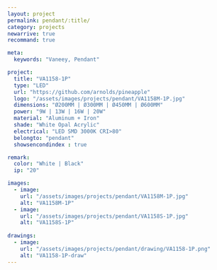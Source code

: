 ```yaml
---
layout: project
permalink: pendant/:title/
category: projects
newarrive: true
recommand: true

meta:
  keywords: "Vaneey, Pendant"

project:
  title: "VA1158-1P"
  type: "LED"
  url: "https://github.com/arnolds/pineapple"
  logo: "/assets/images/projects/pendant/VA1158M-1P.jpg"
  dimensions: "Ø200MM | Ø300MM | Ø450MM | Ø600MM"
  power: "9W | 13W | 16W | 20W"
  material: "Aluminum + Iron"
  shade: "White Opal Acrylic"
  electrical: "LED SMD 3000K CRI>80"
  belongto: "pendant"
  showsencondindex : true

remark:
  color: "White | Black"
  ip: "20"

images:
  - image:
    url: "/assets/images/projects/pendant/VA1158M-1P.jpg"
    alt: "VA1158M-1P"
  - image:
    url: "/assets/images/projects/pendant/VA1158S-1P.jpg"
    alt: "VA1158S-1P"
    
drawings:
  - image:
    url: "/assets/images/projects/pendant/drawing/VA1158-1P.png"
    alt: "VA1158-1P-draw"
---
```

